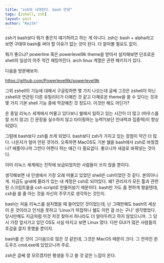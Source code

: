 ```yaml
---
title: "zsh의 시대란다. bash 안녕"
tags: [zshell, zsh]
layout: post
author: "Keith"
---
```


zsh가 bash보다 뭐가 좋은지 얘기하려고 하는 게 아니다. zsh는 bash + alpha라고 보면 구태여 bash를 써야 할 이유가 없는 것이 된다. 더 알아볼 필요도 없이.

뭐가 좋으냐? powerline 혹은 powerlevel9k theme을 받아서 설치해보면 단조로운 shell의 일상이 아주 약간 재밌어진다. arch linux 계열은 관련 패키지가 있다.

다음을 방문해보자.


https://github.com/Powerlevel9k/powerlevel9k


그외 zshell의 기능에 대해서 구글링하면 몇 가지 나오는데 글쎄 그것은 zshell이 아닌 zshell과 연관된 다른 유틸리티가 더해진 것 같고 다채로운 theme을 쓸 수 있다는 것과 몇 가지 기본 shell 기능 중에 막강해진 것 정도다. 이것만 해도 어딘가?

온 종일 리눅스 세계에서 머물고 있다보니 쉘에서 일하고 있는 시간이 더 많고 (마우스를 잘 쓰지 않고) 긴 문장을 실수하지 않고 타이핑하는 능력?(보단 인내력과 집중력)이 향상 되었다.

그럼에 bash보다 zsh를 쓰게 되었다. bash보다 zsh가 가지고 있는 장점이 약간 더 많다. 나온지가 얼마 안된 것이라. 오죽하면 MacOS도 기본 쉘을 bash에서 zsh로 바꿨겠나? 애플이나까 그런다 어쩐다 하는 얘긴 다 필요없다. 좋으니까 새걸로 바꿔넣는 것이다. 

이미 리눅스 세계에는 진작에 보급되었지만 사람들이 쓰지 않을 뿐이다.

생각해보면 내 인생에서 가장 오래 머물고 있었던 shell은 csh이었던 것 같다. 본의아니게. 지금도 grid에 올라가 있는 내 계정은 csh로 되어있다. 왜? 관리자가 모든 툴과 관련된 스크립트들을 csh script로 만들어놨기 때문이다. bash만 가도 좀 편하게 했을텐데, csh을 쓸 줄 아는 것을 자신의 주무기로 생각하는 것인지.

bash는 처음 리눅스를 설치했을 때 들어있던 것이었는데, 난 그때만해도 bash의 세상이 온 것이라고 인식을 못하고 'Linux가 허접하니 쉘도 이런 걸 쓰는 구나' 생각했었다. 당시만해도 지금처럼 이것 저것 찾아서 하나라도 더 알아두려고 하지 않았으니까. 그 당시 가장 앞서가고 있던 OS도 사실 따지고 보면 Linux 였다. 다만 GUI가 많은 사람들의 호감을 끌지 못했을 뿐이지.

bash를 쓴 것이 그다음으로 많은 것 같은데, 그것은 MacOS 때문이 크다. 그 전까진 윈도우즈 cmd.exe에 있었으니까 주로.

zsh은 글쎄 잘 모르겠지만 평생을 두고 쓸 것 같은 느낌이 온다.
